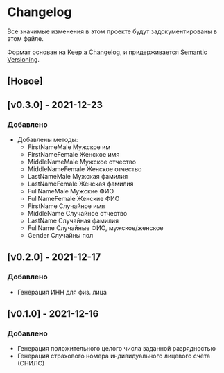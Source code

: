 # Changelog
Все значимые изменения в этом проекте будут задокументированы в этом файле.

Формат основан на [Keep a Changelog](https://keepachangelog.com/en/1.0.0/),
и придерживается [Semantic Versioning](https://semver.org/spec/v2.0.0.html).

## [Новое]

## [v0.3.0] - 2021-12-23
### Добавлено
- Добавлены методы:
  - FirstNameMale Мужское им
  - FirstNameFemale Женское имя
  - MiddleNameMale Мужское отчество
  - MiddleNameFemale  Женское отчество
  - LastNameMale Мужская фамилия
  - LastNameFemale Женская фамилия
  - FullNameMale Мужские ФИО
  - FullNameFemale Женские ФИО
  - FirstName Случайное имя
  - MiddleName Случайное отчество
  - LastName Случайная фамилия
  - FullName Случайные ФИО, мужское/женское
  - Gender Случайны пол


## [v0.2.0] - 2021-12-17
### Добавлено
- Генерация ИНН для физ. лица

  
## [v0.1.0] - 2021-12-16
### Добавлено
- Генерация положительного целого числа заданной разрядностью
- Генерация страхового номера индивидуального лицевого счёта (СНИЛС)